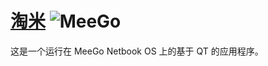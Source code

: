 [淘米]()                             ![MeeGo](http://coderazzi.net/images/meego.png)  
=======
    
这是一个运行在 MeeGo Netbook OS 上的基于 QT 的应用程序。  
